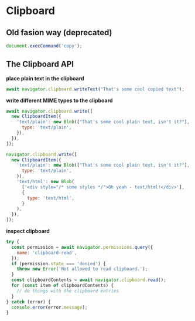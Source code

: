 # Clipboard

## Old fasion way (deprecated)

```js
document.execCommand('copy');
```

## The Clipboard API

**place plain text in the clipboard**

```js
await navigator.clipboard.writeText("That's some cool copied text");
```

**write different MIME types to the clipboard**

```js
await navigator.clipboard.write([
  new ClipboardItem({
    'text/plain': new Blob(["That's some cool plain text, isn't it?"], {
      type: 'text/plain',
    }),
  }),
]);
```

```js
navigator.clipboard.write([
  new ClipboardItem({
    'text/plain': new Blob(["That's some cool plain text, isn't it?"], {
      type: 'text/plain',
    }),
    'text/html': new Blob(
      ['<div style="/* some styles */">Oh yeah - text/html!</div>'],
      {
        type: 'text/html',
      }
    ),
  }),
]);
```

**inspect clipboard**

```js
try {
  const permission = await navigator.permissions.query({
    name: 'clipboard-read',
  });
  if (permission.state === 'denied') {
    throw new Error('Not allowed to read clipboard.');
  }
  const clipboardContents = await navigator.clipboard.read();
  for (const item of clipboardContents) {
    // do things with the clipboard entries
  }
} catch (error) {
  console.error(error.message);
}
```

